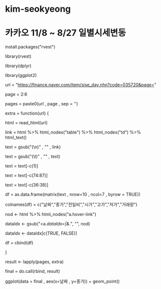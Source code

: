 # kim-seokyeong
# 카카오 11/8 ~ 8/27 일별시세변동

install.packages("rvest")

library(rvest)

library(dplyr)

library(ggplot2)


url = "https://finance.naver.com/item/sise_day.nhn?code=035720&page="

page = 2:6

pages = paste0(url , page , sep = '')

extra = function(url) {
  
html = read_html(url)

link = html %>% html_nodes("table") %>% html_nodes("td") %>% html_text()  

text = gsub("(\n)" , "" , link)

text = gsub("(\t)" , "" , text)

text = text[-c(1)]

text = text[-c(74:87)]

text = text[-c(36:38)]

df = as.data.frame(matrix(text , nrow=10 , ncol=7 , byrow = TRUE))

colnames(df) = c("날짜","종가","전일비","시가","고가","저가","거래량")

nod <- html %>% html_nodes("a.hover-link")

dataIdx <- gsub("<a.*dataIdx=|&.*", "", nod)

dataIdx <- dataIdx[c(TRUE, FALSE)]

df = cbind(df)

}

result <- lapply(pages, extra)

final = do.call(rbind, result)


ggplot(data = final , aes(x=날짜 , y=종가)) + geom_point() 
